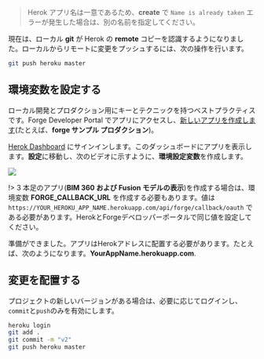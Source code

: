 > Herok アプリ名は一意であるため、**create** で `Name is already taken` エラーが発生した場合は、別の名前を指定してください。

現在は、ローカル **git** が Herok の **remote** コピーを認識するようになりました。ローカルからリモートに変更をプッシュするには、次の操作を行います。

```bash
git push heroku master
```

## 環境変数を設定する

ローカル開発とプロダクション用にキーとテクニックを持つベストプラクティスです。Forge Developer Portal でアプリにアクセスし、[新しいアプリを作成します](/ja_jp/account/?id=create-an-app)(たとえば、**forge サンプル プロダクション**)。 

[Herok Dashboard](https://dashboard.heroku.com/) にサインインします。このダッシュボードにアプリを表示します。**設定**に移動し、次のビデオに示すように、**環境設定変数**を作成します。

![](_media/deployment/heroku/env_vars.gif) 

!> 3 本足のアプリ(**BIM 360 および Fusion モデルの表示**)を作成する場合は、環境変数 **FORGE_CALLBACK_URL** を作成する必要もあります。値は `https://YOUR_HEROKU_APP_NAME.herokuapp.com/api/forge/callback/oauth` である必要があります。HerokとForgeデベロッパーポータルで同じ値を設定してください。 

準備ができました。アプリはHerokアドレスに配置する必要があります。たとえば、次のようになります。**YourAppName.herokuapp.com**.

## 変更を配置する

プロジェクトの新しいバージョンがある場合は、必要に応じてログインし、`commit`と`push`のみを有効にします。

```bash
heroku login
git add .
git commit -m "v2"
git push heroku master
```